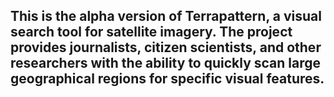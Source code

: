 ## This is the alpha version of Terrapattern, a visual search tool for satellite imagery. The project provides journalists, citizen scientists, and other researchers with the ability to quickly scan large geographical regions for specific visual features.